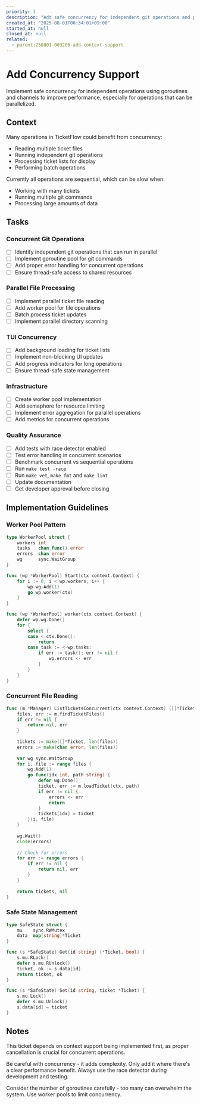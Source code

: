 ```yaml
---
priority: 3
description: "Add safe concurrency for independent git operations and parallel file processing"
created_at: "2025-08-01T00:34:01+09:00"
started_at: null
closed_at: null
related:
  - parent:250801-003206-add-context-support
---
```


# Add Concurrency Support

Implement safe concurrency for independent operations using goroutines and channels to improve performance, especially for operations that can be parallelized.

## Context

Many operations in TicketFlow could benefit from concurrency:
- Reading multiple ticket files
- Running independent git operations
- Processing ticket lists for display
- Performing batch operations

Currently all operations are sequential, which can be slow when:
- Working with many tickets
- Running multiple git commands
- Processing large amounts of data

## Tasks

### Concurrent Git Operations
- [ ] Identify independent git operations that can run in parallel
- [ ] Implement goroutine pool for git commands
- [ ] Add proper error handling for concurrent operations
- [ ] Ensure thread-safe access to shared resources

### Parallel File Processing
- [ ] Implement parallel ticket file reading
- [ ] Add worker pool for file operations
- [ ] Batch process ticket updates
- [ ] Implement parallel directory scanning

### TUI Concurrency
- [ ] Add background loading for ticket lists
- [ ] Implement non-blocking UI updates
- [ ] Add progress indicators for long operations
- [ ] Ensure thread-safe state management

### Infrastructure
- [ ] Create worker pool implementation
- [ ] Add semaphore for resource limiting
- [ ] Implement error aggregation for parallel operations
- [ ] Add metrics for concurrent operations

### Quality Assurance
- [ ] Add tests with race detector enabled
- [ ] Test error handling in concurrent scenarios
- [ ] Benchmark concurrent vs sequential operations
- [ ] Run `make test -race`
- [ ] Run `make vet`, `make fmt` and `make lint`
- [ ] Update documentation
- [ ] Get developer approval before closing

## Implementation Guidelines

### Worker Pool Pattern
```go
type WorkerPool struct {
    workers int
    tasks   chan func() error
    errors  chan error
    wg      sync.WaitGroup
}

func (wp *WorkerPool) Start(ctx context.Context) {
    for i := 0; i < wp.workers; i++ {
        wp.wg.Add(1)
        go wp.worker(ctx)
    }
}

func (wp *WorkerPool) worker(ctx context.Context) {
    defer wp.wg.Done()
    for {
        select {
        case <-ctx.Done():
            return
        case task := <-wp.tasks:
            if err := task(); err != nil {
                wp.errors <- err
            }
        }
    }
}
```

### Concurrent File Reading
```go
func (m *Manager) ListTicketsConcurrent(ctx context.Context) ([]*Ticket, error) {
    files, err := m.findTicketFiles()
    if err != nil {
        return nil, err
    }
    
    tickets := make([]*Ticket, len(files))
    errors := make(chan error, len(files))
    
    var wg sync.WaitGroup
    for i, file := range files {
        wg.Add(1)
        go func(idx int, path string) {
            defer wg.Done()
            ticket, err := m.loadTicket(ctx, path)
            if err != nil {
                errors <- err
                return
            }
            tickets[idx] = ticket
        }(i, file)
    }
    
    wg.Wait()
    close(errors)
    
    // Check for errors
    for err := range errors {
        if err != nil {
            return nil, err
        }
    }
    
    return tickets, nil
}
```

### Safe State Management
```go
type SafeState struct {
    mu    sync.RWMutex
    data  map[string]*Ticket
}

func (s *SafeState) Get(id string) (*Ticket, bool) {
    s.mu.RLock()
    defer s.mu.RUnlock()
    ticket, ok := s.data[id]
    return ticket, ok
}

func (s *SafeState) Set(id string, ticket *Ticket) {
    s.mu.Lock()
    defer s.mu.Unlock()
    s.data[id] = ticket
}
```

## Notes

This ticket depends on context support being implemented first, as proper cancellation is crucial for concurrent operations.

Be careful with concurrency - it adds complexity. Only add it where there's a clear performance benefit. Always use the race detector during development and testing.

Consider the number of goroutines carefully - too many can overwhelm the system. Use worker pools to limit concurrency.